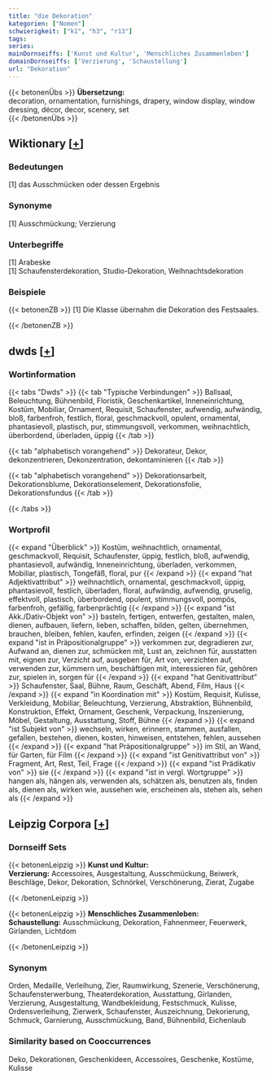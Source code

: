 ```yaml
---
title: "die Dekoration"
kategorien: ["Nomen"]
schwierigkeit: ["k1", "h3", "r13"]
tags:
series:
mainDornseiffs: ['Kunst und Kultur', 'Menschliches Zusammenleben']
domainDornseiffs: ['Verzierung', 'Schaustellung']
url: "Dekoration"
---
```


{{< betonenÜbs >}}
**Übersetzung:**  
decoration, ornamentation, furnishings, drapery, window display, window dressing, décor, decor, scenery, set  
{{< /betonenÜbs >}}

## Wiktionary [[+](https://de.wiktionary.org/wiki/Dekoration)]

### Bedeutungen
[1] das Ausschmücken oder dessen Ergebnis  

### Synonyme
[1] Ausschmückung; Verzierung  

### Unterbegriffe
[1] Arabeske  
[1] Schaufensterdekoration, Studio-Dekoration, Weihnachtsdekoration  

### Beispiele
{{< betonenZB >}}
[1] Die Klasse übernahm die Dekoration des Festsaales.  

{{< /betonenZB >}}


## dwds [[+](https://www.dwds.de/wb/Dekoration)]

### Wortinformation
{{< tabs "Dwds" >}}
{{< tab "Typische Verbindungen" >}}
Ballsaal, Beleuchtung, Bühnenbild, Floristik, Geschenkartikel, Inneneinrichtung, Kostüm, Mobiliar, Ornament, Requisit, Schaufenster, aufwendig, aufwändig, bloß, farbenfroh, festlich, floral, geschmackvoll, opulent, ornamental, phantasievoll, plastisch, pur, stimmungsvoll, verkommen, weihnachtlich, überbordend, überladen, üppig
{{< /tab >}}

{{< tab "alphabetisch vorangehend" >}}
Dekorateur, Dekor, dekonzentrieren, Dekonzentration, dekontaminieren
{{< /tab >}}

{{< tab "alphabetisch vorangehend" >}}
Dekorationsarbeit, Dekorationsblume, Dekorationselement, Dekorationsfolie, Dekorationsfundus
{{< /tab >}}

{{< /tabs >}}

### Wortprofil
{{< expand "Überblick" >}} Kostüm, weihnachtlich, ornamental, geschmackvoll, Requisit, Schaufenster, üppig, festlich, bloß, aufwendig, phantasievoll, aufwändig, Inneneinrichtung, überladen, verkommen, Mobiliar, plastisch, Tongefäß, floral, pur {{< /expand >}}
{{< expand "hat Adjektivattribut" >}} weihnachtlich, ornamental, geschmackvoll, üppig, phantasievoll, festlich, überladen, floral, aufwändig, aufwendig, gruselig, effektvoll, plastisch, überbordend, opulent, stimmungsvoll, pompös, farbenfroh, gefällig, farbenprächtig {{< /expand >}}
{{< expand "ist Akk./Dativ-Objekt von" >}} basteln, fertigen, entwerfen, gestalten, malen, dienen, aufbauen, liefern, lieben, schaffen, bilden, gelten, übernehmen, brauchen, bleiben, fehlen, kaufen, erfinden, zeigen {{< /expand >}}
{{< expand "ist in Präpositionalgruppe" >}} verkommen zur, degradieren zur, Aufwand an, dienen zur, schmücken mit, Lust an, zeichnen für, ausstatten mit, eignen zur, Verzicht auf, ausgeben für, Art von, verzichten auf, verwenden zur, kümmern um, beschäftigen mit, interessieren für, gehören zur, spielen in, sorgen für {{< /expand >}}
{{< expand "hat Genitivattribut" >}} Schaufenster, Saal, Bühne, Raum, Geschäft, Abend, Film, Haus {{< /expand >}}
{{< expand "in Koordination mit" >}} Kostüm, Requisit, Kulisse, Verkleidung, Mobiliar, Beleuchtung, Verzierung, Abstraktion, Bühnenbild, Konstruktion, Effekt, Ornament, Geschenk, Verpackung, Inszenierung, Möbel, Gestaltung, Ausstattung, Stoff, Bühne {{< /expand >}}
{{< expand "ist Subjekt von" >}} wechseln, wirken, erinnern, stammen, ausfallen, gefallen, bestehen, dienen, kosten, hinweisen, entstehen, fehlen, aussehen {{< /expand >}}
{{< expand "hat Präpositionalgruppe" >}} im Stil, an Wand, für Garten, für Film {{< /expand >}}
{{< expand "ist Genitivattribut von" >}} Fragment, Art, Rest, Teil, Frage {{< /expand >}}
{{< expand "ist Prädikativ von" >}} sie {{< /expand >}}
{{< expand "ist in vergl. Wortgruppe" >}} hangen als, hängen als, verwenden als, schätzen als, benutzen als, finden als, dienen als, wirken wie, aussehen wie, erscheinen als, stehen als, sehen als {{< /expand >}}

## Leipzig Corpora [[+](https://corpora.uni-leipzig.de/en/res?word=Dekoration&corpusId=deu_newscrawl-public_2018)]

### Dornseiff Sets
{{< betonenLeipzig >}}
**Kunst und Kultur:**  
**Verzierung:** Accessoires, Ausgestaltung, Ausschmückung, Beiwerk, Beschläge, Dekor, Dekoration, Schnörkel, Verschönerung, Zierat, Zugabe  

{{< /betonenLeipzig >}}


{{< betonenLeipzig >}}
**Menschliches Zusammenleben:**  
**Schaustellung:** Ausschmückung, Dekoration, Fahnenmeer, Feuerwerk, Girlanden, Lichtdom  

{{< /betonenLeipzig >}}

### Synonym
Orden, Medaille, Verleihung, Zier, Raumwirkung, Szenerie, Verschönerung, Schaufensterwerbung, Theaterdekoration, Ausstattung, Girlanden, Verzierung, Ausgestaltung, Wandbekleidung, Festschmuck, Kulisse, Ordensverleihung, Zierwerk, Schaufenster, Auszeichnung, Dekorierung, Schmuck, Garnierung, Ausschmückung, Band, Bühnenbild, Eichenlaub


### Similarity based on Cooccurrences
Deko, Dekorationen, Geschenkideen, Accessoires, Geschenke, Kostüme, Kulisse

